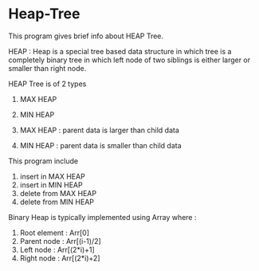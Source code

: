 # Heap-Tree
This program gives brief info about HEAP Tree.

HEAP : Heap is a special tree based data structure in which tree is a completely binary tree in which left node of two siblings is either larger or smaller than right node.

HEAP Tree is of 2 types
  1. MAX HEAP
  2. MIN HEAP
 
1. MAX HEAP : parent data is larger than child data
2. MIN HEAP : parent data is smaller than child data

This program include
  1. insert in MAX HEAP
  2. insert in MIN HEAP
  3. delete from MAX HEAP
  4. delete from MIN HEAP
  
Binary Heap is typically implemented using Array where :
  1. Root element :  Arr[0]
  2. Parent node  :  Arr[(i-1)/2]
  3. Left node    :  Arr[(2*i)+1]
  3. Right node   :  Arr[(2*i)+2]
  

